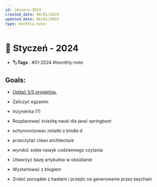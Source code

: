 ```yaml
---
id: january-2024
created_date: 06/01/2024
updated_date: 06/01/2024
type: monthly-note
---
```


# 📅 Styczeń - 2024
- **🏷️Tags** :  #01-2024  #monthly-note 
## Goals: 
- [Oddać 5/5 projektów.](Studies.md)
- Zaliczyć egzamin
- Inżynierka (?)
- Rozplanować ścieżkę nauki dla java/ springboot
- schynronizowac notatki z kindla d 
- przeczytać clean architecture
- wyrobić sobie nawyk codziennego czytania
- Utworzyć bazę artykułów w obsidianie

- Wystartować z blogiem
- Zrobić porządek z hasłami i przejść na generowanie przez keychain